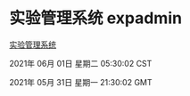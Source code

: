 # 实验管理系统 expadmin
[实验管理系统](http://59.174.26.227:56808/expadmin-782313d2-e1b1-4ea7-932e-3a55e6a1a4d0/)

2021年 06月 01日 星期二 05:30:02 CST

2021年 05月 31日 星期一 21:30:02 GMT

